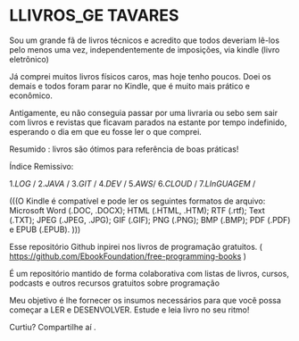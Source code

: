 # LLIVROS_GE TAVARES 

Sou um grande fã de livros técnicos e acredito que todos 
deveriam lê-los pelo menos uma vez, independentemente 
de imposições, via  kindle (livro eletrônico)


Já comprei muitos livros físicos caros, mas hoje tenho poucos. 
Doei os demais e todos foram parar no Kindle, 
que é muito mais prático e econômico.

Antigamente, eu não conseguia passar por uma livraria ou sebo 
sem sair com livros e revistas que ficavam parados na 
estante por tempo indefinido, esperando 
o dia em que eu fosse ler o que comprei.

Resumido : livros são ótimos para referência de boas práticas! 

Índice Remissivo:

1._LOG_   /
2._JAVA_  /
3._GIT_  /
4._DEV_ /
5._AWS_/
6._CLOUD_ / 
7._LInGUAGEM_ / 


(((O Kindle é compatível e pode ler os seguintes formatos de arquivo: 
Microsoft Word (.DOC, .DOCX); HTML (.HTML, .HTM); RTF (.rtf); Text (.TXT); JPEG (.JPEG, .JPG); GIF (.GIF); PNG (.PNG); BMP (.BMP); PDF (.PDF) e EPUB (.EPUB).
)))


Esse repositório Github  inpirei  nos livros de programação gratuitos. 
( https://github.com/EbookFoundation/free-programming-books ) 

É  um repositório mantido de forma colaborativa com listas de livros, cursos, podcasts  e outros recursos gratuitos sobre programação 


Meu objetivo é lhe fornecer os insumos necessários para que você possa começar a LER e DESENVOLVER.
Estude e leia livro no seu ritmo! 

Curtiu? Compartilhe aí .
